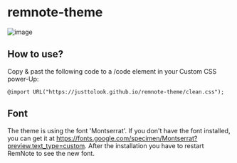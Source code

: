 # remnote-theme
![image](https://user-images.githubusercontent.com/22642772/111841339-1debde80-88fe-11eb-9ca9-e1acb3127f82.png)


## How to use?
Copy & past the following code to a /code element in your Custom CSS power-Up:

```
@import URL("https://justtolook.github.io/remnote-theme/clean.css");
```

## Font
The theme is using the font 'Montserrat'. If you don't have the font installed, you can get it at https://fonts.google.com/specimen/Montserrat?preview.text_type=custom. After the installation you have to restart RemNote to see the new font.
